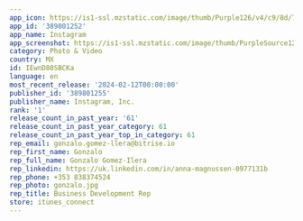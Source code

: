 ```yaml
---
app_icon: https://is1-ssl.mzstatic.com/image/thumb/Purple126/v4/c9/8d/75/c98d75af-82e3-183e-e01c-eaa677242ce5/Prod-0-0-1x_U007emarketing-0-7-0-85-220.png/1024x1024bb.png
app_id: '389801252'
app_name: Instagram
app_screenshot: https://is1-ssl.mzstatic.com/image/thumb/PurpleSource126/v4/a0/61/ac/a061acd3-7ed7-35a0-13ac-a32118d207f8/d3d261bd-e303-4e80-8f54-a9bc4f2cffb0_1_iOS_5.5.jpg/1242x2208bb.png
category: Photo & Video
country: MX
id: IEwnD80SBCKa
language: en
most_recent_release: '2024-02-12T00:00:00'
publisher_id: '389801255'
publisher_name: Instagram, Inc.
rank: '1'
release_count_in_past_year: '61'
release_count_in_past_year_category: 61
release_count_in_past_year_top_in_category: 61
rep_email: gonzalo.gomez-llera@bitrise.io
rep_first_name: Gonzalo
rep_full_name: Gonzalo Gomez-Ilera
rep_linkedin: https://uk.linkedin.com/in/anna-magnussen-0977131b
rep_phone: +353 838374524
rep_photo: gonzalo.jpg
rep_title: Business Development Rep
store: itunes_connect
---
```

